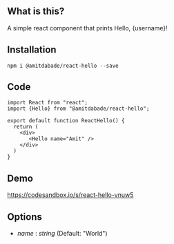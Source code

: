 ## What is this?

A simple react component that prints Hello, {username}!

## Installation

`npm i @amitdabade/react-hello --save`

## Code

```
import React from "react";
import {Hello} from "@amitdabade/react-hello";

export default function ReactHello() {
  return (
    <div>
       <Hello name="Amit" />
    </div>
  )
}

```

## Demo

https://codesandbox.io/s/react-hello-vnuw5

## Options

- _name_ : _string_ (Default: "World")
